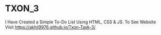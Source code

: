 # TXON_3
I Have Created a Simple To-Do List Using HTML, CSS &amp; JS.
To See Website Visit https://akhil9976.github.io/Txon-Task-3/
